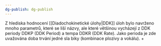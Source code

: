 ```yaml
---
dg-publish: dg-publish
---
```

Z hlediska hodnocení [[Diadochokinetické úlohy|DDK]] úloh bylo navrženo mnoho parametrů, které se liší názvy, ale které většinou vycházejí z DDK periody DDKP (DDK Period) a tempa DDKR (DDK Rate). Jako perioda je zde uvažována doba trvání jedné sla biky (kombinace plozivy a vokálu).
+